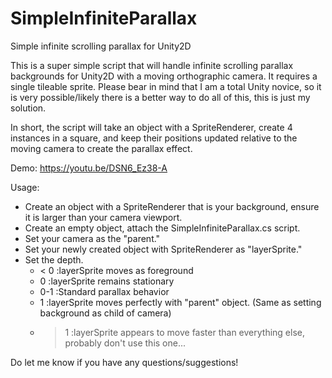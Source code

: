 # SimpleInfiniteParallax
Simple infinite scrolling parallax for Unity2D

This is a super simple script that will handle infinite scrolling parallax backgrounds for Unity2D with a moving orthographic camera. It requires a single tileable sprite. Please bear in mind that I am a total Unity novice, so it is very possible/likely there is a better way to do all of this, this is just my solution.

In short, the script will take an object with a SpriteRenderer, create 4 instances in a square, and keep their positions updated relative to the moving camera to create the parallax effect.

Demo: https://youtu.be/DSN6_Ez38-A

Usage:
* Create an object with a SpriteRenderer that is your background, ensure it is larger than your camera viewport.
* Create an empty object, attach the SimpleInfiniteParallax.cs script.
* Set your camera as the "parent."
* Set your newly created object with SpriteRenderer as "layerSprite."
* Set the depth.
    *   < 0   :layerSprite moves as foreground
    *   0     :layerSprite remains stationary
    *   0-1   :Standard parallax behavior
    *   1     :layerSprite moves perfectly with "parent" object. (Same as setting background as child of camera)
    *   > 1   :layerSprite appears to move faster than everything else, probably don't use this one...

Do let me know if you have any questions/suggestions!
